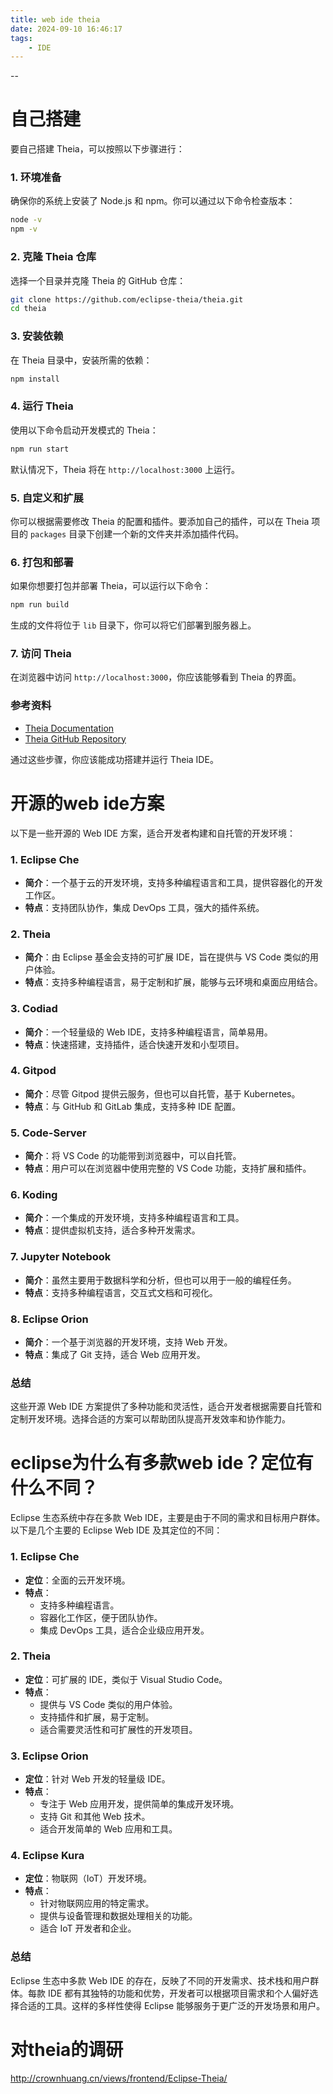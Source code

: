 ```yaml
---
title: web ide theia
date: 2024-09-10 16:46:17
tags:
	- IDE
---
```


--

# 自己搭建

要自己搭建 Theia，可以按照以下步骤进行：

### 1. 环境准备
确保你的系统上安装了 Node.js 和 npm。你可以通过以下命令检查版本：

```bash
node -v
npm -v
```

### 2. 克隆 Theia 仓库
选择一个目录并克隆 Theia 的 GitHub 仓库：

```bash
git clone https://github.com/eclipse-theia/theia.git
cd theia
```

### 3. 安装依赖
在 Theia 目录中，安装所需的依赖：

```bash
npm install
```

### 4. 运行 Theia
使用以下命令启动开发模式的 Theia：

```bash
npm run start
```

默认情况下，Theia 将在 `http://localhost:3000` 上运行。

### 5. 自定义和扩展
你可以根据需要修改 Theia 的配置和插件。要添加自己的插件，可以在 Theia 项目的 `packages` 目录下创建一个新的文件夹并添加插件代码。

### 6. 打包和部署
如果你想要打包并部署 Theia，可以运行以下命令：

```bash
npm run build
```

生成的文件将位于 `lib` 目录下，你可以将它们部署到服务器上。

### 7. 访问 Theia
在浏览器中访问 `http://localhost:3000`，你应该能够看到 Theia 的界面。

### 参考资料
- [Theia Documentation](https://theia-ide.org/docs/)
- [Theia GitHub Repository](https://github.com/eclipse-theia/theia)

通过这些步骤，你应该能成功搭建并运行 Theia IDE。

# 开源的web ide方案

以下是一些开源的 Web IDE 方案，适合开发者构建和自托管的开发环境：

### 1. **Eclipse Che**
- **简介**：一个基于云的开发环境，支持多种编程语言和工具，提供容器化的开发工作区。
- **特点**：支持团队协作，集成 DevOps 工具，强大的插件系统。

### 2. **Theia**
- **简介**：由 Eclipse 基金会支持的可扩展 IDE，旨在提供与 VS Code 类似的用户体验。
- **特点**：支持多种编程语言，易于定制和扩展，能够与云环境和桌面应用结合。

### 3. **Codiad**
- **简介**：一个轻量级的 Web IDE，支持多种编程语言，简单易用。
- **特点**：快速搭建，支持插件，适合快速开发和小型项目。

### 4. **Gitpod**
- **简介**：尽管 Gitpod 提供云服务，但也可以自托管，基于 Kubernetes。
- **特点**：与 GitHub 和 GitLab 集成，支持多种 IDE 配置。

### 5. **Code-Server**
- **简介**：将 VS Code 的功能带到浏览器中，可以自托管。
- **特点**：用户可以在浏览器中使用完整的 VS Code 功能，支持扩展和插件。

### 6. **Koding**
- **简介**：一个集成的开发环境，支持多种编程语言和工具。
- **特点**：提供虚拟机支持，适合多种开发需求。

### 7. **Jupyter Notebook**
- **简介**：虽然主要用于数据科学和分析，但也可以用于一般的编程任务。
- **特点**：支持多种编程语言，交互式文档和可视化。

### 8. **Eclipse Orion**
- **简介**：一个基于浏览器的开发环境，支持 Web 开发。
- **特点**：集成了 Git 支持，适合 Web 应用开发。

### 总结

这些开源 Web IDE 方案提供了多种功能和灵活性，适合开发者根据需要自托管和定制开发环境。选择合适的方案可以帮助团队提高开发效率和协作能力。

# eclipse为什么有多款web ide？定位有什么不同？

Eclipse 生态系统中存在多款 Web IDE，主要是由于不同的需求和目标用户群体。以下是几个主要的 Eclipse Web IDE 及其定位的不同：

### 1. **Eclipse Che**
- **定位**：全面的云开发环境。
- **特点**：
  - 支持多种编程语言。
  - 容器化工作区，便于团队协作。
  - 集成 DevOps 工具，适合企业级应用开发。

### 2. **Theia**
- **定位**：可扩展的 IDE，类似于 Visual Studio Code。
- **特点**：
  - 提供与 VS Code 类似的用户体验。
  - 支持插件和扩展，易于定制。
  - 适合需要灵活性和可扩展性的开发项目。

### 3. **Eclipse Orion**
- **定位**：针对 Web 开发的轻量级 IDE。
- **特点**：
  - 专注于 Web 应用开发，提供简单的集成开发环境。
  - 支持 Git 和其他 Web 技术。
  - 适合开发简单的 Web 应用和工具。

### 4. **Eclipse Kura**
- **定位**：物联网（IoT）开发环境。
- **特点**：
  - 针对物联网应用的特定需求。
  - 提供与设备管理和数据处理相关的功能。
  - 适合 IoT 开发者和企业。

### 总结

Eclipse 生态中多款 Web IDE 的存在，反映了不同的开发需求、技术栈和用户群体。每款 IDE 都有其独特的功能和优势，开发者可以根据项目需求和个人偏好选择合适的工具。这样的多样性使得 Eclipse 能够服务于更广泛的开发场景和用户。

# 对theia的调研

http://crownhuang.cn/views/frontend/Eclipse-Theia/

